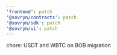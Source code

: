 ```yaml
---
'frontend': patch
'@sovryn/contracts': patch
'@sovryn/sdk': patch
'@sovryn/ui': patch
---
```


chore: USDT and WBTC on BOB migration
